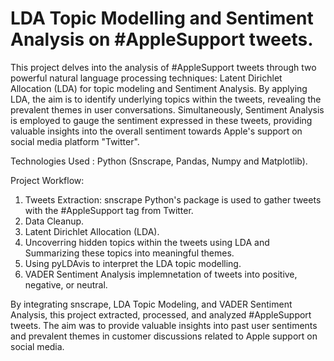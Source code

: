 # LDA Topic Modelling and Sentiment Analysis on #AppleSupport tweets.

This project delves into the analysis of #AppleSupport tweets through two powerful natural language processing techniques: Latent Dirichlet Allocation (LDA) for topic modeling and Sentiment Analysis. By applying LDA, the aim is to identify underlying topics within the tweets, revealing the prevalent themes in user conversations. Simultaneously, Sentiment Analysis is employed to gauge the sentiment expressed in these tweets, providing valuable insights into the overall sentiment towards Apple's support on social media platform "Twitter".

Technologies Used : Python (Snscrape, Pandas, Numpy and Matplotlib).

Project Workflow:

1. Tweets Extraction: snscrape Python's package is used to gather tweets with the #AppleSupport tag from Twitter.
2. Data Cleanup. 
3. Latent Dirichlet Allocation (LDA).
4. Uncoverring hidden topics within the tweets using LDA and Summarizing these topics into meaningful themes.
5. Using pyLDAvis to interpret the LDA topic modelling. 
6. VADER Sentiment Analysis implemnetation of tweets into positive, negative, or neutral.

By integrating snscrape, LDA Topic Modeling, and VADER Sentiment Analysis, this project extracted, processed, and analyzed #AppleSupport tweets. The aim was to provide valuable insights into past user sentiments and prevalent themes in customer discussions related to Apple support on social media.
   




